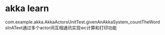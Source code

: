 # akka learn
com.example.akka.AkkaActorsUnitTest.givenAnAkkaSystem_countTheWordsInAText通过多个actor间互相通讯实现wc计算和打印功能